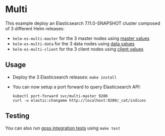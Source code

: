 # Multi

This example deploy an Elasticsearch 7.11.0-SNAPSHOT cluster composed of 3 different Helm
releases:

- `helm-es-multi-master` for the 3 master nodes using [master values][]
- `helm-es-multi-data` for the 3 data nodes using [data values][]
- `helm-es-multi-client` for the 3 client nodes using [client values][]

## Usage

* Deploy the 3 Elasticsearch releases: `make install`

* You can now setup a port forward to query Elasticsearch API:

  ```
  kubectl port-forward svc/multi-master 9200
  curl -u elastic:changeme http://localhost:9200/_cat/indices
  ```

## Testing

You can also run [goss integration tests][] using `make test`


[client values]: https://github.com/elastic/helm-charts/tree/7.11/elasticsearch/examples/multi/client.yaml
[data values]: https://github.com/elastic/helm-charts/tree/7.11/elasticsearch/examples/multi/data.yaml
[goss integration tests]: https://github.com/elastic/helm-charts/tree/7.11/elasticsearch/examples/multi/test/goss.yaml
[master values]: https://github.com/elastic/helm-charts/tree/7.11/elasticsearch/examples/multi/master.yaml

